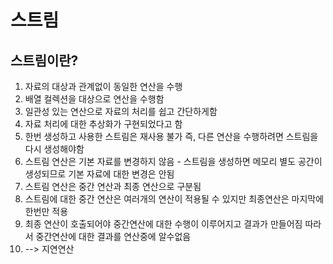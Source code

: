 스트림
=======

스트림이란?
---------
1. 자료의 대상과 관계없이 동일한 연산을 수행
2. 배열 컬렉션을 대상으로 연산을 수행함
3. 일관성 있는 연산으로 자료의 처리를 쉽고 간단하게함
4. 자료 처리에 대한 추상화가 구현되었다고 함
5. 한번 생성하고 사용한 스트림은 재사용 불가 즉, 다른 연산을 수행하려면 스트림을 다시 생성해야함
6. 스트림 연산은 기본 자료를 변경하지 않음 - 스트림을 생성하면 메모리 별도 공간이 생성되므로 기본 자료에 대한 변경은 안됨
7. 스트림 연산은 중간 연산과 최종 연산으로 구분됨
8. 스트림에 대한 중간 연산은 여러개의 연산이 적용될 수 있지만 최종연산은 마지막에 한번만 적용
9. 최종 연산이 호출되어야 중간연산에 대한 수행이 이루어지고 결과가 만들어짐 따라서 중간연산에 대한 결과를 연산중에 알수없음
10. --> 지연연산